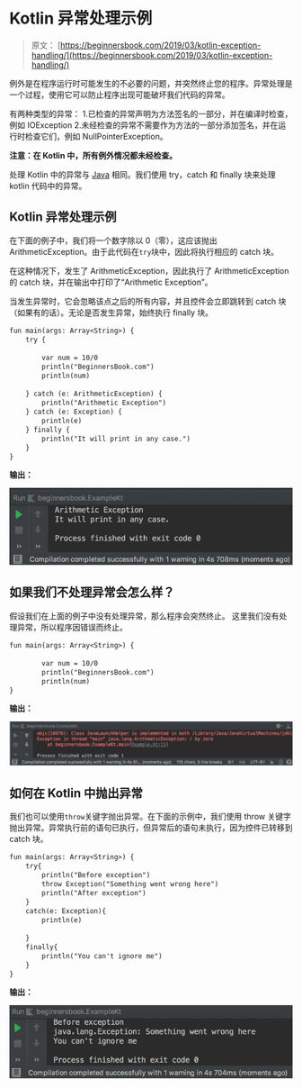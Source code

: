 # Kotlin 异常处理示例

> 原文： [https://beginnersbook.com/2019/03/kotlin-exception-handling/](https://beginnersbook.com/2019/03/kotlin-exception-handling/)

例外是在程序运行时可能发生的不必要的问题，并突然终止您的程序。异常处理是一个过程，使用它可以防止程序出现可能破坏我们代码的异常。

有两种类型的异常：
1.已检查的异常声明为方法签名的一部分，并在编译时检查，例如 IOException
2.未经检查的异常不需要作为方法的一部分添加签名，并在运行时检查它们，例如 NullPointerException。

**注意：在 Kotlin 中，所有例外情况都未经检查。**

处理 Kotlin 中的异常与 [Java](https://beginnersbook.com/2013/04/java-exception-handling/) 相同。我们使用 try，catch 和 finally 块来处理 kotlin 代码中的异常。

## Kotlin 异常处理示例

在下面的例子中，我们将一个数字除以 0（零），这应该抛出 ArithmeticException。由于此代码在`try`块中，因此将执行相应的 catch 块。

在这种情况下，发生了 ArithmeticException，因此执行了 ArithmeticException 的 catch 块，并在输出中打印了“Arithmetic Exception”。

当发生异常时，它会忽略该点之后的所有内容，并且控件会立即跳转到 catch 块（如果有的话）。无论是否发生异常，始终执行 finally 块。

```
fun main(args: Array<String>) {
    try {

        var num = 10/0
        println("BeginnersBook.com")
        println(num)

    } catch (e: ArithmeticException) {
        println("Arithmetic Exception")
    } catch (e: Exception) {
        println(e)
    } finally {
        println("It will print in any case.")
    }
}
```

**输出：**

![Kotlin exception handling](img/dd822ceebef78c4a3a8430bc409dd0be.jpg)

## 如果我们不处理异常会怎么样？

假设我们在上面的例子中没有处理异常，那么程序会突然终止。
这里我们没有处理异常，所以程序因错误而终止。

```
fun main(args: Array<String>) {

        var num = 10/0
        println("BeginnersBook.com")
        println(num)
}
```

**输出：**

![Kotlin exception handling error when we don't handle them](img/44e635d7ef32004d155532fd8e2284ac.jpg)

## 如何在 Kotlin 中抛出异常

我们也可以使用`throw`关键字抛出异常。在下面的示例中，我们使用 throw 关键字抛出异常。异常执行前的语句已执行，但异常后的语句未执行，因为控件已转移到 catch 块。

```
fun main(args: Array<String>) {
    try{
        println("Before exception")
        throw Exception("Something went wrong here")
        println("After exception")
    }
    catch(e: Exception){
        println(e)

    }
    finally{
        println("You can't ignore me")
    }
}
```

**输出：**

![Kotlin throw keyword](img/83b3d1d3e45af7d1b5b4a4c24941934e.jpg)